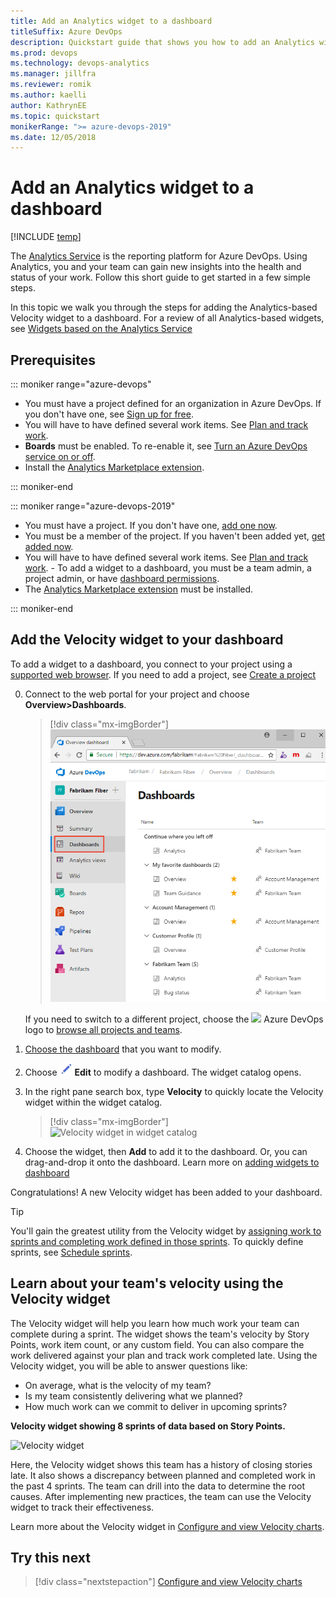 ```yaml
---
title: Add an Analytics widget to a dashboard
titleSuffix: Azure DevOps
description: Quickstart guide that shows you how to add an Analytics widget to a dashboard for Azure DevOps 
ms.prod: devops
ms.technology: devops-analytics
ms.manager: jillfra
ms.reviewer: romik
ms.author: kaelli
author: KathrynEE
ms.topic: quickstart
monikerRange: ">= azure-devops-2019"
ms.date: 12/05/2018 
---
```



# Add an Analytics widget to a dashboard

[!INCLUDE [temp](../../_shared/version-azure-devops.md)]
 
The [Analytics Service](what-is-analytics.md) is the reporting platform for Azure DevOps. 
Using Analytics, you and your team can gain new insights into the health and status of your work.
Follow this short guide to get started in a few simple steps.

In this topic we walk you through the steps for adding the Analytics-based Velocity widget to a dashboard. For a review of all Analytics-based widgets, see [Widgets based on the Analytics Service](analytics-widgets.md) 


## Prerequisites

::: moniker range="azure-devops"

- You must have a project defined for an organization in Azure DevOps. If you don't have one, see [Sign up for free](../../user-guide/sign-up-invite-teammates.md).  
- You will have to have defined several work items. See [Plan and track work](../../user-guide/plan-track-work.md).
- **Boards** must be enabled. To re-enable it, see [Turn an Azure DevOps service on or off](../../organizations/settings/set-services.md).
- Install the [Analytics Marketplace extension](../analytics/analytics-extension.md). 

::: moniker-end


::: moniker range="azure-devops-2019"

- You must have a project. If you don't have one, [add one now](../../organizations/projects/create-project.md). 
- You must be a member of the project. If you haven't been added yet, [get added now](../../organizations/security/add-users-team-project.md).
- You will have to have defined several work items. See [Plan and track work](../../user-guide/plan-track-work.md). - To add a widget to a dashboard, you must be a team admin, a project admin, or have [dashboard permissions](/azure/devops/report/dashboards/dashboard-permissions).
- The [Analytics Marketplace extension](../analytics/analytics-extension.md) must be installed. 

::: moniker-end


## Add the Velocity widget to your dashboard 

To add a widget to a dashboard, you connect to your project using a [supported web browser](/azure/devops/server/compatibility#supported-browsers). If you need to add a project, see [Create a project](../../organizations/projects/create-project.md)

0. Connect to the web portal for your project and choose **Overview>Dashboards**. 

	> [!div class="mx-imgBorder"]  
	> ![Web portal, open Dashboards](../dashboards/_img/dashboards/open-dashboards-vert.png)

	If you need to switch to a different project, choose the ![ ](../../_img/icons/project-icon.png) Azure DevOps logo to [browse all projects and teams](../../project/navigation/go-to-project-repo.md).  

0. [Choose the dashboard](../dashboards/dashboards.md#choose-dashboard) that you want to modify. 

0. Choose ![edit icon](../dashboards/_img/icons/edit-icon.png) **Edit** to modify a dashboard. The widget catalog opens.  

0. In the right pane search box, type **Velocity** to quickly locate the Velocity widget within the widget catalog.  

	> [!div class="mx-imgBorder"]  
	> ![Velocity widget in widget catalog](_img/velocity-in-widget-catalog.png)

0. Choose the widget, then **Add** to add it to the dashboard. Or, you can drag-and-drop it onto the dashboard. Learn more on [adding widgets to dashboard](../dashboards/add-widget-to-dashboard.md)


Congratulations! A new Velocity widget has been added to your dashboard. 

> [!TIP]  
> You'll gain the greatest utility from the Velocity widget by [assigning work to sprints and completing work defined in those sprints](../../boards/sprints/assign-work-sprint.md). To quickly define sprints, see [Schedule sprints](../../boards/sprints/define-sprints.md). 
 

## Learn about your team's velocity using the Velocity widget 

The Velocity widget will help you learn how much work your team can complete during a sprint. The widget shows the team's velocity by Story Points, work item count, or any custom field. You can also compare the work delivered against your plan and track work completed late. Using the Velocity widget, you will be able to answer questions like:
* On average, what is the velocity of my team?
* Is my team consistently delivering what we planned?
* How much work can we commit to deliver in upcoming sprints? 

**Velocity widget showing 8 sprints of data based on Story Points.**

![Velocity widget](../dashboards/_img/commerce-team-velocity-eight-iterations.png) 

Here, the Velocity widget shows this team has a history of closing stories late. It also shows a discrepancy between planned and completed work in the past 4 sprints. The team can drill into the data to determine the root causes. After implementing new practices, the team can use the Velocity widget to track their effectiveness.

Learn more about the Velocity widget in [Configure and view Velocity charts](../dashboards/team-velocity.md).  


## Try this next
> [!div class="nextstepaction"]
> [Configure and view Velocity charts](../dashboards/team-velocity.md?toc=/azure/devops/report/analytics/toc.json&bc=/azure/devops/report/analytics/breadcrumb/toc.json)

